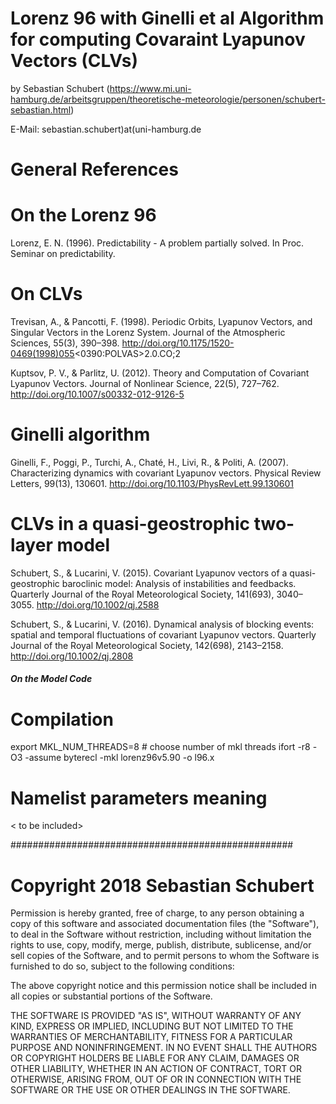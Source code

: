 # Lorenz 96 with Ginelli et al Algorithm for computing Covaraint Lyapunov Vectors (CLVs)
by Sebastian Schubert (https://www.mi.uni-hamburg.de/arbeitsgruppen/theoretische-meteorologie/personen/schubert-sebastian.html)

E-Mail: sebastian.schubert)at(uni-hamburg.de

# General References #
# On the Lorenz 96 

Lorenz, E. N. (1996). Predictability - A problem partially solved. In Proc. Seminar on predictability.

# On CLVs

Trevisan, A., & Pancotti, F. (1998). Periodic Orbits, Lyapunov Vectors, and Singular Vectors in the Lorenz System. Journal of the Atmospheric Sciences, 55(3), 390–398. http://doi.org/10.1175/1520-0469(1998)055<0390:POLVAS>2.0.CO;2

Kuptsov, P. V., & Parlitz, U. (2012). Theory and Computation of Covariant Lyapunov Vectors. Journal of Nonlinear Science, 22(5), 727–762. http://doi.org/10.1007/s00332-012-9126-5

# Ginelli algorithm

Ginelli, F., Poggi, P., Turchi, A., Chaté, H., Livi, R., & Politi, A. (2007). Characterizing dynamics with covariant Lyapunov vectors. Physical Review Letters, 99(13), 130601. http://doi.org/10.1103/PhysRevLett.99.130601

# CLVs in a quasi-geostrophic two-layer model

Schubert, S., & Lucarini, V. (2015). Covariant Lyapunov vectors of a quasi-geostrophic baroclinic model: Analysis of instabilities and feedbacks. Quarterly Journal of the Royal Meteorological Society, 141(693), 3040–3055. http://doi.org/10.1002/qj.2588

Schubert, S., & Lucarini, V. (2016). Dynamical analysis of blocking events: spatial and temporal fluctuations of covariant Lyapunov vectors. Quarterly Journal of the Royal Meteorological Society, 142(698), 2143–2158. http://doi.org/10.1002/qj.2808

##### On the Model Code ######

# Compilation

export MKL_NUM_THREADS=8 # choose number of mkl threads
ifort -r8 -O3 -assume byterecl -mkl lorenz96v5.90 -o l96.x

# Namelist parameters meaning

< to be included>


###################################################

# Copyright 2018 Sebastian Schubert

Permission is hereby granted, free of charge, to any person obtaining a copy of this software and associated documentation files (the "Software"), to deal in the Software without restriction, including without limitation the rights to use, copy, modify, merge, publish, distribute, sublicense, and/or sell copies of the Software, and to permit persons to whom the Software is furnished to do so, subject to the following conditions:

The above copyright notice and this permission notice shall be included in all copies or substantial portions of the Software.

THE SOFTWARE IS PROVIDED "AS IS", WITHOUT WARRANTY OF ANY KIND, EXPRESS OR IMPLIED, INCLUDING BUT NOT LIMITED TO THE WARRANTIES OF MERCHANTABILITY, FITNESS FOR A PARTICULAR PURPOSE AND NONINFRINGEMENT. IN NO EVENT SHALL THE AUTHORS OR COPYRIGHT HOLDERS BE LIABLE FOR ANY CLAIM, DAMAGES OR OTHER LIABILITY, WHETHER IN AN ACTION OF CONTRACT, TORT OR OTHERWISE, ARISING FROM, OUT OF OR IN CONNECTION WITH THE SOFTWARE OR THE USE OR OTHER DEALINGS IN THE SOFTWARE.

